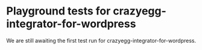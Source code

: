 # Playground tests for crazyegg-integrator-for-wordpress
We are still awaiting the first test run for crazyegg-integrator-for-wordpress.
